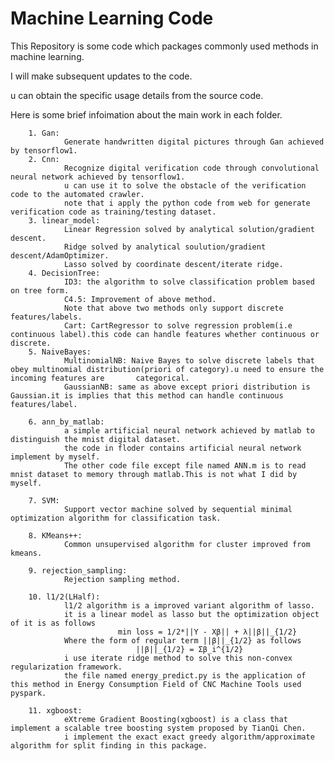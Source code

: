 # Machine Learning Code

This Repository is some code which packages commonly used methods in machine learning.

I will make subsequent updates to the code.

u can obtain the specific usage details from the source code.

Here is some brief infoimation about the main work in each folder.

        1. Gan:
                Generate handwritten digital pictures through Gan achieved by tensorflow1.
        2. Cnn:
                Recognize digital verification code through convolutional neural network achieved by tensorflow1.
                u can use it to solve the obstacle of the verification code to the automated crawler.
                note that i apply the python code from web for generate verification code as training/testing dataset.
        3. linear_model:
                Linear Regression solved by analytical solution/gradient descent.
                Ridge solved by analytical soulution/gradient descent/AdamOptimizer.
                Lasso solved by coordinate descent/iterate ridge.
        4. DecisionTree:
                ID3: the algorithm to solve classification problem based on tree form.
                C4.5: Improvement of above method.
                Note that above two methods only support discrete features/labels.
                Cart: CartRegressor to solve regression problem(i.e continuous label).this code can handle features whether continuous or discrete.
        5. NaiveBayes:
                MultinomialNB: Naive Bayes to solve discrete labels that obey multinomial distribution(priori of category).u need to ensure the incoming features are       categorical.
                GaussianNB: same as above except priori distribution is Gaussian.it is implies that this method can handle continuous features/label.

        6. ann_by_matlab:
                a simple artificial neural network achieved by matlab to distinguish the mnist digital dataset.
                the code in floder contains artificial neural network implement by myself.
                The other code file except file named ANN.m is to read mnist dataset to memory through matlab.This is not what I did by myself.

        7. SVM:
                Support vector machine solved by sequential minimal optimization algorithm for classification task.

        8. KMeans++:
                Common unsupervised algorithm for cluster improved from kmeans.
    
        9. rejection_sampling:
                Rejection sampling method.
  
        10. l1/2(LHalf):
                l1/2 algorithm is a improved variant algorithm of lasso.
                it is a linear model as lasso but the optimization object of it is as follows
                            min loss = 1/2*||Y - Xβ|| + λ||β||_{1/2}         
                Where the form of regular term ||β||_{1/2} as follows
                                ||β||_{1/2} = Σβ_i^{1/2}             
                i use iterate ridge method to solve this non-convex regularization framework.
                the file named energy_predict.py is the application of this method in Energy Consumption Field of CNC Machine Tools used pyspark.

        11. xgboost:
                eXtreme Gradient Boosting(xgboost) is a class that implement a scalable tree boosting system proposed by TianQi Chen.
                i implement the exact exact greedy algorithm/approximate algorithm for split finding in this package.

 
